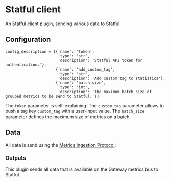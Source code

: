# Statful client

An Statful client plugin, sending various data to Statful.

## Configuration

```
config_description = [{'name': 'token',
                       'type': 'str',
                       'description': 'Statful API token for authentication.'},
                      {'name': 'add_custom_tag',
                       'type': 'str',
                       'description': 'Add custom tag to statistics'},
                      {'name': 'batch_size',
                       'type': 'int',
                       'description': 'The maximum batch size of grouped metrics to be send to Statful.'}]
```

The ```token``` parameter is self-explaining. The ```custom_tag``` parameter allows to push a tag key `custom_tag` with a user-input value.
The ```batch_size``` parameter defines the maximum size of metrics on a batch. 

## Data

All data is send using the [Metrics Ingestion Protocol](https://www.statful.com/docs/metrics-ingestion-protocol.html#Metrics-Ingestion-Protocol):

### Outputs

This plugin sends all data that is available on the Gateway metrics bus to Statful.
